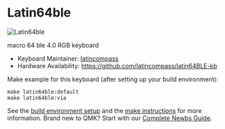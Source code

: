 # Latin64ble

![Latin64ble](https://github.com/latincompass/latin64BLE-kb)

macro 64 ble 4.0 RGB keyboard

* Keyboard Maintainer: [latincompass](https://github.com/latincompass)
* Hardware Availability: https://github.com/latincompass/latin64BLE-kb

Make example for this keyboard (after setting up your build environment):

    make latin64ble:default
    make latin64ble:via

See the [build environment setup](https://docs.qmk.fm/#/getting_started_build_tools) and the [make instructions](https://docs.qmk.fm/#/getting_started_make_guide) for more information. Brand new to QMK? Start with our [Complete Newbs Guide](https://docs.qmk.fm/#/newbs).
